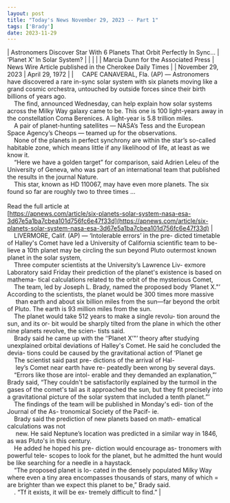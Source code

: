 ```yaml
---
layout: post
title: "Today's News November 29, 2023 -- Part 1"
tags: ['Brady']
date: 2023-11-29
---
```


| Astronomers Discover Star With 6 Planets That Orbit Perfectly In Sync... | ‘Planet X’ In Solar System? |
|  |  |
| Marcia Dunn for the Associated Press | News Wire Article published in the Cherokee Daily Times |
| November 29, 2023 | April 29, 1972 |
| &nbsp;&nbsp;&nbsp;&nbsp;CAPE CANAVERAL, Fla. (AP) — Astronomers have discovered a rare in-sync solar system with six planets moving like a grand cosmic orchestra, untouched by outside forces since their birth billions of years ago.<br>&nbsp;&nbsp;&nbsp;&nbsp;The find, announced Wednesday, can help explain how solar systems across the Milky Way galaxy came to be. This one is 100 light-years away in the constellation Coma Berenices. A light-year is 5.8 trillion miles.<br>&nbsp;&nbsp;&nbsp;&nbsp;A pair of planet-hunting satellites — NASA’s Tess and the European Space Agency’s Cheops — teamed up for the observations.<br>&nbsp;&nbsp;&nbsp;&nbsp;None of the planets in perfect synchrony are within the star’s so-called habitable zone, which means little if any likelihood of life, at least as we know it.<br>&nbsp;&nbsp;&nbsp;&nbsp;“Here we have a golden target” for comparison, said Adrien Leleu of the University of Geneva, who was part of an international team that published the results in the journal Nature.<br>&nbsp;&nbsp;&nbsp;&nbsp;This star, known as HD 110067, may have even more planets. The six found so far are roughly two to three times  ...<br><br>Read the full article at<br>[https://apnews.com/article/six-planets-solar-system-nasa-esa-3d67e5a1ba7cbea101d756fc6e47f33d](https://apnews.com/article/six-planets-solar-system-nasa-esa-3d67e5a1ba7cbea101d756fc6e47f33d) | &nbsp;&nbsp;&nbsp;&nbsp;LIVERMORE, Calif. (AP) — ‘Intolerable errors’ in the pre- dicted timetable of Halley's Comet have led a University of California scientific team to be- lieve a 10th planet may be circling the sun beyond Pluto outermost known planet in the solar system,<br>&nbsp;&nbsp;&nbsp;&nbsp;Three computer scientists at the University’s Lawrence Liv- exmore Laboratory said Friday their prediction of the planet's existence is based on mathema- tical calculations related to the orbit of the mysterious Comet,<br>&nbsp;&nbsp;&nbsp;&nbsp;The team, led by Joseph L. Brady, named the proposed body ‘Planet X."’ According to the scientists, the planet would be 300 times more massive<br>&nbsp;&nbsp;&nbsp;&nbsp; than earth and about six billion miles from the sun—far beyond the orbit of Pluto. The earth is 93 million miles from the sun.<br>&nbsp;&nbsp;&nbsp;&nbsp;The planet would take 512 years to make a single revolu- tion around the sun, and its or- bit would be sharply tilted from the plane in which the other nine planets revolve, the scien- tists said.<br>&nbsp;&nbsp;&nbsp;&nbsp;Brady said he came up with the ‘‘Planet X’"’ theory after studying unexplained orbital deviations of Halley's Comet. He said he concluded the devia- tions could be caused by the gravitational action of ‘Planet ge<br>&nbsp;&nbsp;&nbsp;&nbsp;The scientist said past pre- dictions of the arrival of Hal-<br>&nbsp;&nbsp;&nbsp;&nbsp; ley’s Comet near earth have re- peatedly been wrong by several days.<br>&nbsp;&nbsp;&nbsp;&nbsp;“Errors like those are intol- erable and they demanded an explanation,”’ Brady said, “They couldn't be satisfactorily explained by the turmoil in the gases of the comet's tail as it approached the sun, but they fit precisely into a gravitational picture of the solar system that included a tenth planet.”’<br>&nbsp;&nbsp;&nbsp;&nbsp;The findings of the team will be published in Monday's edi- tion of the Journal of the As- tronomical Society of the Pacif- ie.<br>&nbsp;&nbsp;&nbsp;&nbsp;Brady said the prediction of new planets based on math- ematical calculations was not<br>&nbsp;&nbsp;&nbsp;&nbsp; new. He said Neptune’s location was predicted in a similar way in 1846, as was Pluto's in this century.<br>&nbsp;&nbsp;&nbsp;&nbsp;He added he hoped his pre- diction would encourage as- tronomers with powerful tele- scopes to look for the planet, but he admitted the hunt would be like searching for a needle in a haystack.<br>&nbsp;&nbsp;&nbsp;&nbsp;“The proposed planet is lo- cated in the densely populated Milky Way where even a tiny area encompasses thousands of stars, many of which = are brighter than we expect this planet to be,” Brady said.<br>&nbsp;&nbsp;&nbsp;&nbsp;. “Tf it exists, it will be ex- tremely difficult to find.”  |
